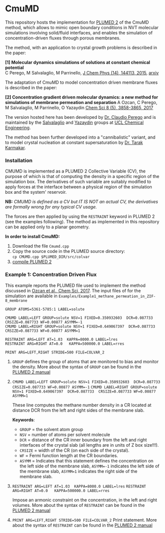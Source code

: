 # CmuMD 

This repository hosts the implementation for [PLUMED 2](https://www.plumed.org) of the CmuMD method, which allows to mimic open boundary conditions in NVT molecular simulations involving solid/fluid interfaces, and enables the simulation of concentration-driven fluxes through porous membranes. 

The method, with an application to crystal growth problems is described in the paper: 

__[1] Molecular dynamics simulations of solutions at constant chemical potential__  
C Perego, M Salvalaglio, M Parrinello, [J Chem Phys (14), 144113, 2015](https://moodle.ucl.ac.uk/course/view.php?id=1191), [arxiv](https://arxiv.org/abs/1501.07825)

The adaptation of CmuMD to model concentration driven membrane fluxes is described in the paper: 

__[2] Concentration gradient driven molecular dynamics: a new method for simulations of membrane permeation and separation__ 
A Ozcan, C Perego, M Salvalaglio, M Parrinello, O Yazaydin
[Chem Sci 8 (5), 3858-3865, 2017](https://pubs.rsc.org/en/content/articlepdf/2017/sc/c6sc04978h)

The version hosted here has been developed by [Dr. Claudio Perego](https://scholar.google.co.uk/citations?user=TwqxhpUAAAAJ) and is maintained by the [Salvalaglio](http://www.ucl.ac.uk/molecular-modelling) and [Yazaydin](https://www.ucl.ac.uk/~ucecoya/) groups at [UCL Chemical Engineering](https://www.ucl.ac.uk/chemical-engineering/). 

The method has been further developed into a "cannibalistic" variant, and to model crystal nucleation at constant supersaturation by [Dr. Tarak Karmakar](https://scholar.google.co.uk/citations?hl=en&user=LWBFC34AAAAJ). 

### Installation

CMUMD is implemented as a PLUMED 2 Collective Variable (CV), the purpose of which is that of computing the density in a specific region of the simulation box. 
The derivatives of such variable are suitably modified to apply forces at the interface between a physical region of the simulation box and the system' reservoir.   

__NB:__ _CMUMD is defined as a CV but IT IS NOT an actual CV, the derivatives are formally wrong for any typical CV usage._

The forces are then applied by using the `RESTRAINT` keyword in PLUMED 2 (see the examples following). The method as implemented in this repository can be applied only to a planar geometry. 

__In order to install CmuMD:__ 

1. Download the file `Cmumd.cpp` 
2. Copy the source code in the PLUMED source directory:  
`cp CMUMD.cpp $PLUMED_DIR/src/colvar` 
3. [compile PLUMED 2](https://www.plumed.org/doc-v2.6/user-doc/html/_installation.html)


### Example 1: Concentration Driven Flux

This example reports the PLUMED file used to implement the method discussed in [Ozcan et al., Chem Sci, 2017](https://pubs.rsc.org/en/content/articlepdf/2017/sc/c6sc04978h). 
The input files of for the simulation are available in `Examples/Example1_methane_permeation_in_ZIF-8_membrane`

```
GROUP ATOMS=5361-5785:1 LABEL=solute

CMUMD LABEL=LEFT GROUP=solute NSV=1 FIXED=0.350932603  DCR=0.087733  CRSIZE=0.087733 WF=0.00877 ASYMM=-1
CMUMD LABEL=RIGHT GROUP=solute NSV=1 FIXED=0.649067397  DCR=0.087733  CRSIZE=0.087733 WF=0.00877 ASYMM=1

RESTRAINT ARG=LEFT AT=1.03  KAPPA=8000.0 LABEL=lres
RESTRAINT ARG=RIGHT AT=0.0   KAPPA=500000.0 LABEL=rres

PRINT ARG=LEFT,RIGHT STRIDE=500 FILE=COLVAR_2
```

1. `GROUP` defines the group of atoms that are monitored to bias and monitor the density. More about the syntax of `GROUP` can be found in the [PLUMED 2 manual](https://www.plumed.org/doc-v2.6/user-doc/html/_g_r_o_u_p.html) 

2. `CMUMD LABEL=LEFT GROUP=solute NSV=1 FIXED=0.350932603  DCR=0.087733  CRSIZE=0.087733 WF=0.00877 ASYMM=-1`
	`CMUMD LABEL=RIGHT GROUP=solute NSV=1 FIXED=0.649067397  DCR=0.087733  CRSIZE=0.087733 WF=0.00877 ASYMM=1`
	
	These line computes the methane number density in a CR located at distance DCR from the left and right sides of the membrane slab. 
	
	__Keywords__:  
	* `GROUP`  =  the solvent atom group  
	* `NSV`    =  number of atoms per solvent molecule   
	* `DCR`    =  distance of the CR inner boundary from the left and right interfaces of the crystal slab (all lengths are in units of Z box size!!!). 
	* `CRSIZE` =  width of the CR (on each side of the crystal).  
	* `WF`     =  Fermi function length at the CR boundaries. 
	* `ASYMM`  =  Indicates that this statement defines the concentration on the left side of the membrane slab, `ASYMM=-1` indicates the left side of the membrane slab, `ASYMM=1` indicates the right side of the membrane slab.  
	
3. `RESTRAINT ARG=LEFT AT=1.03  KAPPA=8000.0 LABEL=lres`
`RESTRAINT ARG=RIGHT AT=0.0   KAPPA=500000.0 LABEL=rres`  

	Impose an armonic constraint on the concentration, in the left and right volumes. More about the syntax of `RESTRAINT` can be found in the [PLUMED 2 manual](https://www.plumed.org/doc-v2.6/user-doc/html/_r_e_s_t_r_a_i_n_t.html) 
 
4. `PRINT ARG=LEFT,RIGHT STRIDE=500 FILE=COLVAR_2` 
	Print statement. More about the syntax of `RESTRAINT` can be found in the [PLUMED 2 manual](https://www.plumed.org/doc-v2.6/user-doc/html/_p_r_i_n_t.html)















 
